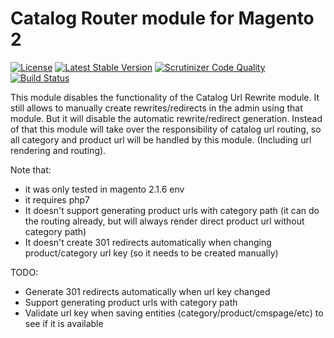 Catalog Router module for Magento 2
=========================
[![License](https://poser.pugx.org/bex/behat-screenshot/license)](https://packagist.org/packages/tkotosz/catalog-router-magento2)
[![Latest Stable Version](https://poser.pugx.org/tkotosz/catalog-router-magento2/version)](https://packagist.org/packages/tkotosz/catalog-router-magento2)
[![Scrutinizer Code Quality](https://scrutinizer-ci.com/g/tkotosz/catalog-router-magento2/badges/quality-score.png?b=master)](https://scrutinizer-ci.com/g/tkotosz/catalog-router-magento2/?branch=master)
[![Build Status](https://scrutinizer-ci.com/g/tkotosz/catalog-router-magento2/badges/build.png?b=master)](https://scrutinizer-ci.com/g/tkotosz/catalog-router-magento2/build-status/master)

This module disables the functionality of the Catalog Url Rewrite module. It still allows to manually create rewrites/redirects in the admin using that module. But it will disable the automatic rewrite/redirect generation.
Instead of that this module will take over the responsibility of catalog url routing, so all category and product url will be handled by this module. (Including url rendering and routing).

Note that:
- it was only tested in magento 2.1.6 env
- it requires php7
- It doesn't support generating product urls with category path (it can do the routing already, but will always render direct product url without category path)
- It doesn't create 301 redirects automatically when changing product/category url key (so it needs to be created manually)

TODO:
- Generate 301 redirects automatically when url key changed
- Support generating product urls with category path
- Validate url key when saving entities (category/product/cmspage/etc) to see if it is available

